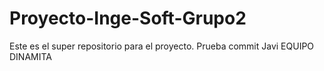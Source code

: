 # Proyecto-Inge-Soft-Grupo2
Este es el super repositorio para el proyecto. 
Prueba commit Javi
EQUIPO DINAMITA